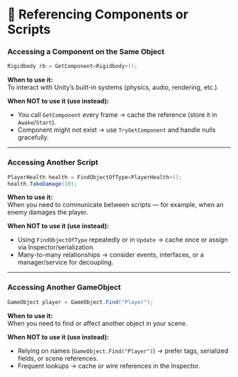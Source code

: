 # 🧩 Referencing Components or Scripts

### Accessing a Component on the Same Object

```csharp
Rigidbody rb = GetComponent<Rigidbody>();
```

**When to use it:**  
To interact with Unity’s built-in systems (physics, audio, rendering, etc.).

**When NOT to use it (use instead):**

- You call `GetComponent` every frame → cache the reference (store it in `Awake`/`Start`).
- Component might not exist → use `TryGetComponent` and handle nulls gracefully.

---

### Accessing Another Script

```csharp
PlayerHealth health = FindObjectOfType<PlayerHealth>();
health.TakeDamage(10);
```

**When to use it:**  
When you need to communicate between scripts — for example, when an enemy damages the player.

**When NOT to use it (use instead):**

- Using `FindObjectOfType` repeatedly or in `Update` → cache once or assign via Inspector/serialization.
- Many-to-many relationships → consider events, interfaces, or a manager/service for decoupling.

---

### Accessing Another GameObject

```csharp
GameObject player = GameObject.Find("Player");
```

**When to use it:**  
When you need to find or affect another object in your scene.

**When NOT to use it (use instead):**

- Relying on names (`GameObject.Find("Player")`) → prefer tags, serialized fields, or scene references.
- Frequent lookups → cache or wire references in the Inspector.
